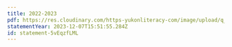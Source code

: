 ```yaml
---
title: 2022-2023
pdf: https://res.cloudinary.com/https-yukonliteracy-com/image/upload/q_35/v1701964353/reportweb23_nobfeo.pdf
statementYear: 2023-12-07T15:51:55.284Z
id: statement-5vEqzfLML
---
```

